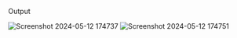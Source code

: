 Output




![Screenshot 2024-05-12 174737](https://github.com/sahilkhune03/E-Commerce-react-native-app-/assets/130205832/8ae3f858-83fd-40a5-b649-02d05d365080)
![Screenshot 2024-05-12 174751](https://github.com/sahilkhune03/E-Commerce-react-native-app-/assets/130205832/ed368992-062f-47f6-87df-0de6d929c9ce)
